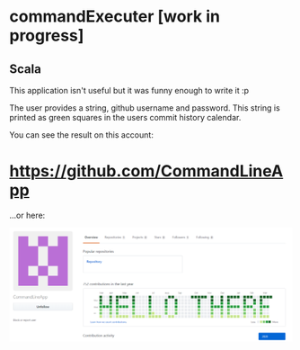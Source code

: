 # commandExecuter [work in progress]

## Scala

This application isn't useful but it was funny enough to write it :p

The user provides a string, github username and password. This string is printed as green squares in the users commit history calendar.

You can see the result on this account:
# https://github.com/CommandLineApp

...or here:

![alt text](https://github.com/TheTerabit/commandExecuter/blob/master/screen.png)

